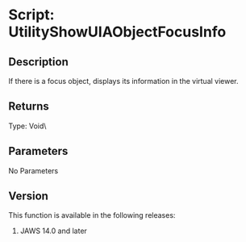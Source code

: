 # Script: UtilityShowUIAObjectFocusInfo

## Description

If there is a focus object, displays its information in the virtual
viewer.

## Returns

Type: Void\

## Parameters

No Parameters

## Version

This function is available in the following releases:

1.  JAWS 14.0 and later
